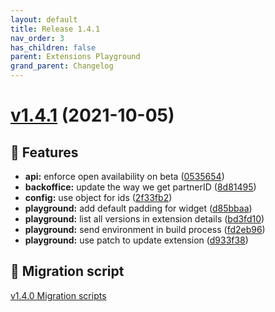 ```yaml
---
layout: default
title: Release 1.4.1
nav_order: 3
has_children: false
parent: Extensions Playground
grand_parent: Changelog
---
```


# [v1.4.1](https://github.com/lumapps/lumapps-extensions-playground/compare/v1.3.0...v1.4.1) (2021-10-05)


## 🚀 Features

  * **api:** enforce open availability on beta ([0535654](https://github.com/lumapps/lumapps-extensions-playground/commit/05356544ef2fec2e780f0dd4d665342da8a3091d))
  * **backoffice:** update the way we get partnerID ([8d81495](https://github.com/lumapps/lumapps-extensions-playground/commit/8d814956f6f05d94e1d9bc0a3d19fc5b16578d39))
  * **config:** use object for ids ([2f33fb2](https://github.com/lumapps/lumapps-extensions-playground/commit/2f33fb21a67a5f7048752059f53db6598f97bd9e))
  * **playground:** add default padding for widget ([d85bbaa](https://github.com/lumapps/lumapps-extensions-playground/commit/d85bbaa7ac232ed495f48baab766ee0193915f90))
  * **playground:** list all versions in extension details ([bd3fd10](https://github.com/lumapps/lumapps-extensions-playground/commit/bd3fd101d7359b3558d79d9563991865546702b6))
  * **playground:** send environment in build process ([fd2eb96](https://github.com/lumapps/lumapps-extensions-playground/commit/fd2eb96419b3ac247f409965afb905fd082340c8))
  * **playground:** use patch to update extension ([d933f38](https://github.com/lumapps/lumapps-extensions-playground/commit/d933f383599a07b1bc2cc6db595103c263ca532b))

## 💾 Migration script

[v1.4.0 Migration scripts](1.4.0.zip)
